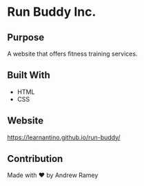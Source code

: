 # Run Buddy Inc.

## Purpose
A website that offers fitness training services.

## Built With
* HTML
* CSS

## Website
https://learnantino.github.io/run-buddy/

## Contribution
Made with ❤️ by Andrew Ramey
